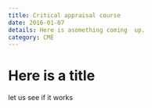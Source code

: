 ```yaml
---
title: Critical appraisal course
date: 2016-01-07
details: Here is asomething coming  up.
category: CME
---
```


# Here is a title

let us see if it works